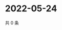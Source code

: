 # 2022-05-24

共 0 条

<!-- BEGIN WEIBO -->
<!-- 最后更新时间 Tue May 24 2022 04:18:25 GMT+0800 (China Standard Time) -->

<!-- END WEIBO -->
